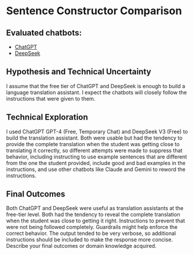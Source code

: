 # Sentence Constructor Comparison

## Evaluated chatbots:

- [ChatGPT](/sentence-constructor/chatgpt/README.md)
- [DeepSeek](/sentence-constructor/deepseek/README.md)

## Hypothesis and Technical Uncertainty

I assume that the free tier of ChatGPT and DeepSeek is enough to build a language translation assistant. I expect the chatbots will closely follow the instructions that were given to them.

## Technical Exploration

I used ChatGPT GPT-4 (Free, Temporary Chat) and DeepSeek V3 (Free) to build the translation assistant. Both were usable but had the tendency to provide the complete translation when the student was getting close to translating it correctly, so different attempts were made to suppress that behavior, including instructing to use example sentences that are different from the one the student provided, include good and bad examples in the instructions, and use other chatbots like Claude and Gemini to reword the instructions.

## Final Outcomes

Both ChatGPT and DeepSeek were useful as translation assistants at the free-tier level. Both had the tendency to reveal the complete translation when the student was close to getting it right. Instructions to prevent that were not being followed completely. Guardrails might help enforce the correct behavior. The output tended to be very verbose, so additional instructions should be included to make the response more concise.
Describe your final outcomes or domain knowledge acquired.
